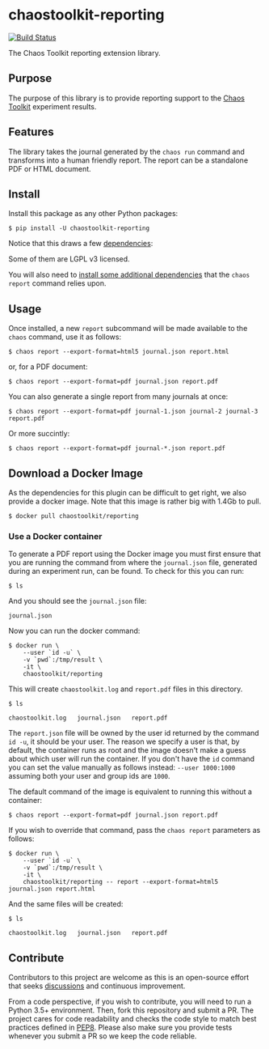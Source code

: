 # chaostoolkit-reporting

[![Build Status](https://travis-ci.org/chaostoolkit/chaostoolkit-reporting.svg?branch=master)](https://travis-ci.org/chaostoolkit/chaostoolkit-reporting)

The Chaos Toolkit reporting extension library.

## Purpose

The purpose of this library is to provide reporting support to the
[Chaos Toolkit][chaostoolkit] experiment results.

[chaostoolkit]: http://chaostoolkit.org

## Features

The library takes the journal generated by the `chaos run` command
and transforms into a human friendly report. The report can be a standalone
PDF or HTML document.

## Install

Install this package as any other Python packages:

```
$ pip install -U chaostoolkit-reporting
```

Notice that this draws a few [dependencies][deps]:

[deps]: https://github.com/chaostoolkit/chaostoolkit-reporting/blob/master/requirements.txt

Some of them are LGPL v3 licensed.

You will also need to [install some additional dependencies](uni-install.md) that the `chaos report` command relies upon.


## Usage

Once installed, a new `report` subcommand will be made available to the
`chaos` command, use it as follows:

```
$ chaos report --export-format=html5 journal.json report.html
```

or, for a PDF document:

```
$ chaos report --export-format=pdf journal.json report.pdf
```

You can also generate a single report from many journals at once:

```
$ chaos report --export-format=pdf journal-1.json journal-2 journal-3 report.pdf
```

Or more succintly:

```
$ chaos report --export-format=pdf journal-*.json report.pdf
```

## Download a Docker Image

As the dependencies for this plugin can be difficult to get right, we also
provide a docker image. Note that this image is rather big with 1.4Gb to
pull.

```console
$ docker pull chaostoolkit/reporting
```

### Use a Docker container

To generate a PDF report using the Docker image you must first ensure that you are running the command from where the `journal.json`
file, generated during an experiment run, can be found. To check for this you can run:


```console
$ ls
```

And you should see the `journal.json` file:

```
journal.json
```

Now you can run the docker command:

```console
$ docker run \
    --user `id -u` \
    -v `pwd`:/tmp/result \
    -it \
    chaostoolkit/reporting
```

This will create `chaostoolkit.log` and `report.pdf` files in this directory.

```console
$ ls
```

```
chaostoolkit.log   journal.json   report.pdf
```

The `report.json` file will be owned by the user id returned by the command `id -u`, it should
be your user. The reason we specify a user is that, by default, the container
runs as root and the image doesn't make a guess about which user will run
the container. If you don't have the `id` command you can set the value
manually as follows instead: `--user 1000:1000` assuming both your user and
group ids are `1000`.

The default command of the image is equivalent to running this without a
container:

```console
$ chaos report --export-format=pdf journal.json report.pdf
```

If you wish to override that command, pass the `chaos report` parameters as
follows:

```console
$ docker run \
    --user `id -u` \
    -v `pwd`:/tmp/result \
    -it \
    chaostoolkit/reporting -- report --export-format=html5 journal.json report.html

```

And the same files will be created:

```console
$ ls
```

```
chaostoolkit.log   journal.json   report.pdf
```

## Contribute

Contributors to this project are welcome as this is an open-source effort that
seeks [discussions][join] and continuous improvement.

[join]: https://join.chaostoolkit.org/

From a code perspective, if you wish to contribute, you will need to run a 
Python 3.5+ environment. Then, fork this repository and submit a PR. The
project cares for code readability and checks the code style to match best
practices defined in [PEP8][pep8]. Please also make sure you provide tests
whenever you submit a PR so we keep the code reliable.

[pep8]: https://pycodestyle.readthedocs.io/en/latest/

